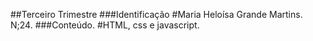 ##Terceiro Trimestre
###Identificação
#Maria Heloísa Grande Martins. N;24.
###Conteúdo.
#HTML, css e javascript.
